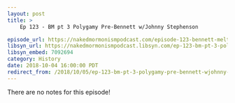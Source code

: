 ```yaml
---
layout: post
title: >
    Ep 123 - BM pt 3 Polygamy Pre-Bennett w/Johnny Stephenson

episode_url: https://nakedmormonismpodcast.com/episode-123-bennett-meltdown-part-3/
libsyn_url: https://nakedmormonismpodcast.libsyn.com/ep-123-bm-pt-3-polygamy-pre-bennett-wjohnny-stephenson
libsyn_embed: 7092694
category: History
date: 2018-10-04 16:00:00 PDT
redirect_from: /2018/10/05/ep-123-bm-pt-3-polygamy-pre-bennett-wjohnny-stephenson/
---
```


There are no notes for this episode!
